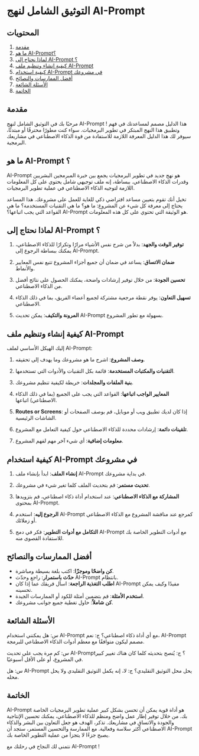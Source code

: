 # التوثيق الشامل لنهج AI-Prompt  

## المحتويات
1. [مقدمة](#مقدمة)
2. [ما هو AI-Prompt؟](#ما-هو-ai-prompt)
3. [لماذا نحتاج إلى AI-Prompt ؟](#لماذا-نحتاج-إلى-ai-prompt)
4. [كيفية إنشاء وتنظيم ملف AI-Prompt](#كيفية-إنشاء-وتنظيم-ملف-ai-prompt)
5. [كيفية استخدام AI-Prompt في مشروعك](#كيفية-استخدام-ai-prompt-في-مشروعك)
6. [أفضل الممارسات والنصائح](#أفضل-الممارسات-والنصائح)
7. [الأسئلة الشائعة](#الأسئلة-الشائعة)
8. [الخاتمة](#الخاتمة)

## مقدمة

مرحبًا بك في التوثيق الشامل لنهج AI-Prompt ! هذا الدليل مصمم لمساعدتك في فهم وتطبيق هذا النهج المبتكر في تطوير البرمجيات. سواء كنت مطورًا محترفًا أو مبتدئًا، سيوفر لك هذا الدليل المعرفة اللازمة للاستفادة من قوة الذكاء الاصطناعي في مشاريعك البرمجية.

## ما هو AI-Prompt ؟

AI-Prompt  هو نهج جديد في تطوير البرمجيات يجمع بين خبرة المبرمجين البشريين وقدرات الذكاء الاصطناعي. ببساطة، إنه ملف توجيهي شامل يحتوي على كل المعلومات اللازمة لتوجيه الذكاء الاصطناعي في عملية تطوير البرمجيات.

تخيل أنك تقوم بتعيين مساعد افتراضي ذكي للغاية للعمل على مشروعك. هذا المساعد يحتاج إلى معرفة كل شيء عن المشروع: ما هو؟ ما هي التقنيات المستخدمة؟ ما هي القواعد التي يجب اتباعها؟ AI-Prompt هو الوثيقة التي تحتوي على كل هذه المعلومات.

## لماذا نحتاج إلى AI-Prompt ؟

1. **توفير الوقت والجهد**: بدلاً من شرح نفس الأشياء مرارًا وتكرارًا للذكاء الاصطناعي، يمكنك ببساطة الرجوع إلى AI-Prompt.

2. **ضمان الاتساق**: يساعد في ضمان أن جميع أجزاء المشروع تتبع نفس المعايير والأنماط.

3. **تحسين الجودة**: من خلال توفير إرشادات واضحة، يمكنك الحصول على نتائج أفضل من الذكاء الاصطناعي.

4. **تسهيل التعاون**: يوفر نقطة مرجعية مشتركة لجميع أعضاء الفريق، بما في ذلك الذكاء الاصطناعي.

5. **المرونة والتكيف**: يمكن تحديث AI-Prompt بسهولة مع تطور المشروع.

## كيفية إنشاء وتنظيم ملف AI-Prompt

إليك الهيكل الأساسي لملف AI-Prompt:

1. **وصف المشروع**: اشرح ما هو مشروعك وما يهدف إلى تحقيقه.

2. **التقنيات والمكتبات المستخدمة**: قائمة بكل التقنيات والأدوات التي تستخدمها.

3. **بنية الملفات والمجلدات**: خريطة لكيفية تنظيم مشروعك.

4. **المعايير الواجب اتباعها**: القواعد التي يجب على الجميع (بما في ذلك الذكاء الاصطناعي) اتباعها.

5. **Routes or Screens**: إذا كان لديك تطبيق ويب أو موبايل، قم بوصف الصفحات أو الشاشات الرئيسية.

6. **تلقينات دائمة**: إرشادات محددة للذكاء الاصطناعي حول كيفية التعامل مع المشروع.

7. **معلومات إضافية**: أي شيء آخر مهم لفهم المشروع.

## كيفية استخدام AI-Prompt في مشروعك

1. **إنشاء الملف**: ابدأ بإنشاء ملف AI-Prompt في بداية مشروعك.

2. **تحديث مستمر**: قم بتحديث الملف كلما تغير شيء في مشروعك.

3. **المشاركة مع الذكاء الاصطناعي**: عند استخدام أداة ذكاء اصطناعي، قم بتزويدها بمحتوى AI-Prompt.

4. **الرجوع إليه**: استخدم AI-Prompt كمرجع عند مناقشة المشروع مع الذكاء الاصطناعي أو زملائك.

5. **التكامل مع أدوات التطوير**: فكر في دمج AI-Prompt مع أدوات التطوير الخاصة بك للاستفادة القصوى منه.

## أفضل الممارسات والنصائح

- **كن واضحًا وموجزًا**: اكتب بلغة بسيطة ومباشرة.
- **حدّث باستمرار**: راجع وحدّث AI-Prompt بانتظام.
- **اطلب التغذية الراجعة**: اسأل فريقك عما إذا كان AI-Prompt مفيدًا وكيف يمكن تحسينه.
- **استخدم الأمثلة**: قم بتضمين أمثلة للكود أو الممارسات الجيدة.
- **كن شاملاً**: حاول تغطية جميع جوانب مشروعك.

## الأسئلة الشائعة

س: هل يمكنني استخدام AI-Prompt مع أي أداة ذكاء اصطناعي؟
ج: نعم، AI-Prompt مصمم ليكون متوافقًا مع معظم أدوات الذكاء الاصطناعي للبرمجة.

س: كم مرة يجب علي تحديث AI-Prompt؟
ج: يُنصح بتحديثه كلما كان هناك تغيير كبير في المشروع، أو على الأقل أسبوعيًا.

س: هل AI-Prompt يحل محل التوثيق التقليدي؟
ج: لا، إنه يكمل التوثيق التقليدي ولا يحل محله.

## الخاتمة

AI-Prompt  هو أداة قوية يمكن أن تحسن بشكل كبير عملية تطوير البرمجيات الخاصة بك. من خلال توفير إطار عمل واضح ومنظم للذكاء الاصطناعي، يمكنك تحسين الإنتاجية والجودة والاتساق في مشاريعك. تذكر، الهدف هو جعل التعاون بين البشر والذكاء الاصطناعي أكثر سلاسة وفعالية. مع الممارسة والتحسين المستمر، ستجد أن AI-Prompt يصبح جزءًا لا يتجزأ من عملية التطوير الخاصة بك.

نتمنى لك النجاح في رحلتك مع AI-Prompt !
